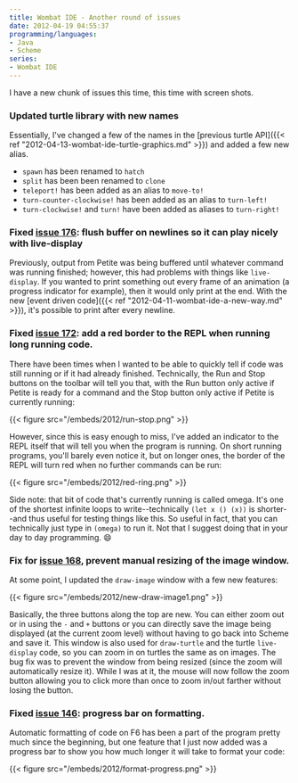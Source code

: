 ```yaml
---
title: Wombat IDE - Another round of issues
date: 2012-04-19 04:55:37
programming/languages:
- Java
- Scheme
series:
- Wombat IDE
---
```

I have a new chunk of issues this time, this time with screen shots.
### Updated turtle library with new names
Essentially, I've changed a few of the names in the [previous turtle API]({{< ref "2012-04-13-wombat-ide-turtle-graphics.md" >}}) and added a few new alias.

* `spawn` has been renamed to `hatch`
* `split` has been been renamed to `clone`
* `teleport!` has been added as an alias to `move-to!`
* `turn-counter-clockwise!` has been added as an alias to `turn-left!`
* `turn-clockwise!` and `turn!` have been added as aliases to `turn-right!`


<!--more-->

### Fixed <a title="Issue 176" href="http://code.google.com/p/wombat-ide/issues/detail?id=176">issue 176</a>: flush buffer on newlines so it can play nicely with live-display
Previously, output from Petite was being buffered until whatever command was running finished; however, this had problems with things like `live-display`. If you wanted to print something out every frame of an animation (a progress indicator for example), then it would only print at the end. With the new [event driven code]({{< ref "2012-04-11-wombat-ide-a-new-way.md" >}}), it's possible to print after every newline.
### Fixed <a title="Issue 172" href="http://code.google.com/p/wombat-ide/issues/detail?id=172">issue 172</a>: add a red border to the REPL when running long running code.
There have been times when I wanted to be able to quickly tell if code was still running or if it had already finished. Technically, the Run and Stop buttons on the toolbar will tell you that, with the Run button only active if Petite is ready for a command and the Stop button only active if Petite is currently running:

{{< figure src="/embeds/2012/run-stop.png" >}}

However, since this is easy enough to miss, I've added an indicator to the REPL itself that will tell you when the program is running. On short running programs, you'll barely even notice it, but on longer ones, the border of the REPL will turn red when no further commands can be run:

{{< figure src="/embeds/2012/red-ring.png" >}}

Side note: that bit of code that's currently running is called omega. It's one of the shortest infinite loops to write--technically `(let x () (x))` is shorter--and thus useful for testing things like this. So useful in fact, that you can technically just type in `(omega)` to run it. Not that I suggest doing that in your day to day programming. :smile:
### Fix for <a title="Issue 168" href="http://code.google.com/p/wombat-ide/issues/detail?id=168">issue 168</a>, prevent manual resizing of the image window.
At some point, I updated the `draw-image` window with a few new features:

{{< figure src="/embeds/2012/new-draw-image1.png" >}}

Basically, the three buttons along the top are new. You can either zoom out or in using the `-` and `+` buttons or you can directly save the image being displayed (at the current zoom level) without having to go back into Scheme and save it. This window is also used for `draw-turtle` and the turtle `live-display` code, so you can zoom in on turtles the same as on images. The bug fix was to prevent the window from being resized (since the zoom will automatically resize it). While I was at it, the mouse will now follow the zoom button allowing you to click more than once to zoom in/out farther without losing the button.
### Fixed <a title="Issue 146" href="http://code.google.com/p/wombat-ide/issues/detail?id=146">issue 146</a>: progress bar on formatting.
Automatic formatting of code on F6 has been a part of the program pretty much since the beginning, but one feature that I just now added was a progress bar to show you how much longer it will take to format your code:

{{< figure src="/embeds/2012/format-progress.png" >}}
### 
